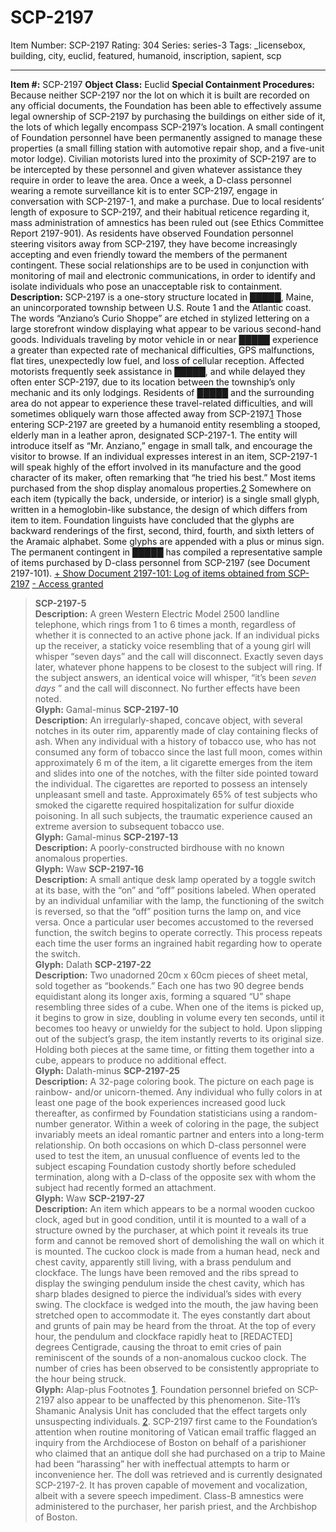# SCP-2197
Item Number: SCP-2197
Rating: 304
Series: series-3
Tags: _licensebox, building, city, euclid, featured, humanoid, inscription, sapient, scp

---

**Item #:** SCP-2197
**Object Class:** Euclid
**Special Containment Procedures:** Because neither SCP-2197 nor the lot on which it is built are recorded on any official documents, the Foundation has been able to effectively assume legal ownership of SCP-2197 by purchasing the buildings on either side of it, the lots of which legally encompass SCP-2197’s location. A small contingent of Foundation personnel have been permanently assigned to manage these properties (a small filling station with automotive repair shop, and a five-unit motor lodge).
Civilian motorists lured into the proximity of SCP-2197 are to be intercepted by these personnel and given whatever assistance they require in order to leave the area. Once a week, a D-class personnel wearing a remote surveillance kit is to enter SCP-2197, engage in conversation with SCP-2197-1, and make a purchase.
Due to local residents’ length of exposure to SCP-2197, and their habitual reticence regarding it, mass administration of amnestics has been ruled out (see Ethics Committee Report 2197-901). As residents have observed Foundation personnel steering visitors away from SCP-2197, they have become increasingly accepting and even friendly toward the members of the permanent contingent. These social relationships are to be used in conjunction with monitoring of mail and electronic communications, in order to identify and isolate individuals who pose an unacceptable risk to containment.
**Description:** SCP-2197 is a one-story structure located in █████, Maine, an unincorporated township between U.S. Route 1 and the Atlantic coast. The words “Anziano’s Curio Shoppe” are etched in stylized lettering on a large storefront window displaying what appear to be various second-hand goods.
Individuals traveling by motor vehicle in or near █████ experience a greater than expected rate of mechanical difficulties, GPS malfunctions, flat tires, unexpectedly low fuel, and loss of cellular reception. Affected motorists frequently seek assistance in █████, and while delayed they often enter SCP-2197, due to its location between the township’s only mechanic and its only lodgings. Residents of █████ and the surrounding area do not appear to experience these travel-related difficulties, and will sometimes obliquely warn those affected away from SCP-2197.[1](javascript:;)
Those entering SCP-2197 are greeted by a humanoid entity resembling a stooped, elderly man in a leather apron, designated SCP-2197-1. The entity will introduce itself as “Mr. Anziano,” engage in small talk, and encourage the visitor to browse. If an individual expresses interest in an item, SCP-2197-1 will speak highly of the effort involved in its manufacture and the good character of its maker, often remarking that “he tried his best.”
Most items purchased from the shop display anomalous properties.[2](javascript:;) Somewhere on each item (typically the back, underside, or interior) is a single small glyph, written in a hemoglobin-like substance, the design of which differs from item to item. Foundation linguists have concluded that the glyphs are backward renderings of the first, second, third, fourth, and sixth letters of the Aramaic alphabet. Some glyphs are appended with a plus or minus sign.
The permanent contingent in █████ has compiled a representative sample of items purchased by D-class personnel from SCP-2197 (see Document 2197-101).
[\+ Show Document 2197-101: Log of items obtained from SCP-2197](javascript:;)
[\- Access granted](javascript:;)
> **SCP-2197-5**  
>  **Description:** A green Western Electric Model 2500 landline telephone, which rings from 1 to 6 times a month, regardless of whether it is connected to an active phone jack. If an individual picks up the receiver, a staticky voice resembling that of a young girl will whisper “seven days” and the call will disconnect. Exactly seven days later, whatever phone happens to be closest to the subject will ring. If the subject answers, an identical voice will whisper, “it’s been _seven days_ ” and the call will disconnect. No further effects have been noted.  
>  **Glyph:** Gamal-minus
> **SCP-2197-10**  
>  **Description:** An irregularly-shaped, concave object, with several notches in its outer rim, apparently made of clay containing flecks of ash. When any individual with a history of tobacco use, who has not consumed any form of tobacco since the last full moon, comes within approximately 6 m of the item, a lit cigarette emerges from the item and slides into one of the notches, with the filter side pointed toward the individual. The cigarettes are reported to possess an intensely unpleasant smell and taste. Approximately 65% of test subjects who smoked the cigarette required hospitalization for sulfur dioxide poisoning. In all such subjects, the traumatic experience caused an extreme aversion to subsequent tobacco use.  
>  **Glyph:** Gamal-minus
> **SCP-2197-13**  
>  **Description:** A poorly-constructed birdhouse with no known anomalous properties.  
>  **Glyph:** Waw
> **SCP-2197-16**  
>  **Description:** A small antique desk lamp operated by a toggle switch at its base, with the “on” and “off” positions labeled. When operated by an individual unfamiliar with the lamp, the functioning of the switch is reversed, so that the “off” position turns the lamp on, and vice versa. Once a particular user becomes accustomed to the reversed function, the switch begins to operate correctly. This process repeats each time the user forms an ingrained habit regarding how to operate the switch.  
>  **Glyph:** Dalath
> **SCP-2197-22**  
>  **Description:** Two unadorned 20cm x 60cm pieces of sheet metal, sold together as “bookends.” Each one has two 90 degree bends equidistant along its longer axis, forming a squared “U” shape resembling three sides of a cube. When one of the items is picked up, it begins to grow in size, doubling in volume every ten seconds, until it becomes too heavy or unwieldy for the subject to hold. Upon slipping out of the subject’s grasp, the item instantly reverts to its original size. Holding both pieces at the same time, or fitting them together into a cube, appears to produce no additional effect.  
>  **Glyph:** Dalath-minus
> **SCP-2197-25**  
>  **Description:** A 32-page coloring book. The picture on each page is rainbow- and/or unicorn-themed. Any individual who fully colors in at least one page of the book experiences increased good luck thereafter, as confirmed by Foundation statisticians using a random-number generator. Within a week of coloring in the page, the subject invariably meets an ideal romantic partner and enters into a long-term relationship. On both occasions on which D-class personnel were used to test the item, an unusual confluence of events led to the subject escaping Foundation custody shortly before scheduled termination, along with a D-class of the opposite sex with whom the subject had recently formed an attachment.  
>  **Glyph:** Waw
> **SCP-2197-27**  
>  **Description:** An item which appears to be a normal wooden cuckoo clock, aged but in good condition, until it is mounted to a wall of a structure owned by the purchaser, at which point it reveals its true form and cannot be removed short of demolishing the wall on which it is mounted. The cuckoo clock is made from a human head, neck and chest cavity, apparently still living, with a brass pendulum and clockface. The lungs have been removed and the ribs spread to display the swinging pendulum inside the chest cavity, which has sharp blades designed to pierce the individual’s sides with every swing. The clockface is wedged into the mouth, the jaw having been stretched open to accommodate it. The eyes constantly dart about and grunts of pain may be heard from the throat. At the top of every hour, the pendulum and clockface rapidly heat to [REDACTED] degrees Centigrade, causing the throat to emit cries of pain reminiscent of the sounds of a non-anomalous cuckoo clock. The number of cries has been observed to be consistently appropriate to the hour being struck.  
>  **Glyph:** Alap-plus
Footnotes
[1](javascript:;). Foundation personnel briefed on SCP-2197 also appear to be unaffected by this phenomenon. Site-11’s Shamanic Analysis Unit has concluded that the effect targets only unsuspecting individuals.
[2](javascript:;). SCP-2197 first came to the Foundation’s attention when routine monitoring of Vatican email traffic flagged an inquiry from the Archdiocese of Boston on behalf of a parishioner who claimed that an antique doll she had purchased on a trip to Maine had been “harassing” her with ineffectual attempts to harm or inconvenience her. The doll was retrieved and is currently designated SCP-2197-2. It has proven capable of movement and vocalization, albeit with a severe speech impediment. Class-B amnestics were administered to the purchaser, her parish priest, and the Archbishop of Boston.